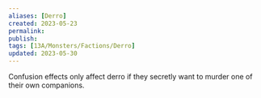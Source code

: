 ```yaml
---
aliases: [Derro]
created: 2023-05-23
permalink: 
publish: 
tags: [13A/Monsters/Factions/Derro]
updated: 2023-05-30
---
```


Confusion effects only affect derro if they secretly want to murder one of their own companions.

